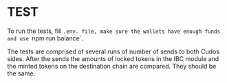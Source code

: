 # TEST
To run the tests, fill `.env. file, make sure the wallets have enough funds and use `npm run balance`.

The tests are comprised of several runs of number of sends to both Cudos sides. After the sends the amounts of locked tokens in the IBC module and the minted tokens on the destination chain are compared. They should be the same.